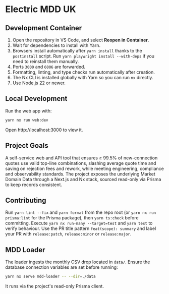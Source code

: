 # Electric MDD UK

## Development Container

1. Open the repository in VS Code, and select **Reopen in Container**.
2. Wait for dependencies to install with Yarn.
3. Browsers install automatically after `yarn install` thanks to the `postinstall` script.
   Run `yarn playwright install --with-deps` if you need to reinstall them manually.
4. Ports `3000` and `6006` are forwarded.
5. Formatting, linting, and type checks run automatically after creation.
6. The Nx CLI is installed globally with Yarn so you can run `nx` directly.
7. Use Node.js 22 or newer.

## Local Development

Run the web app with:

```bash
yarn nx run web:dev
```

Open http://localhost:3000 to view it.

## Project Goals

A self-service web and API tool that ensures ≥ 99.5% of new-connection quotes use valid top-line combinations, slashing average quote time and saving on
rejection fees and rework, while meeting engineering, compliance and
observability standards. The project exposes the underlying Market Domain Data
through a Next.js and Nx stack, sourced read-only via Prisma to keep records
consistent.

## Contributing

Run `yarn lint --fix` and `yarn format` from the repo root (or `yarn nx run prisma:lint` for the Prisma package), then `yarn ts:check` before committing.
Execute `yarn nx run-many --target=test` and `yarn test` to verify behaviour.
Use the PR title pattern `feat(scope): summary` and label your PR with
`release:patch`, `release:minor` or `release:major`.

## MDD Loader

The loader ingests the monthly CSV drop located in `data/`.
Ensure the database connection variables are set before running:

```bash
yarn nx serve mdd-loader -- --dir=./data
```

It runs via the project's read-only Prisma client.
